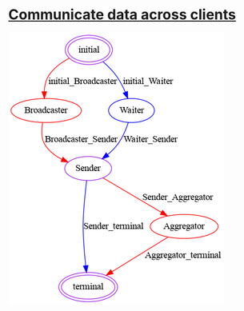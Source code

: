 # [Communicate data across clients]((https://medium.com/developing-federated-applications-in-featurecloud/communicate-data-across-clients-77b4d9fc8258?source=friends_link&sk=feb9ccd565d51eaa959a7ab84aea31cb))



![state diagram](state_diagram.png)